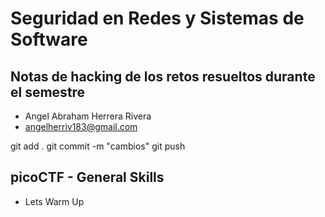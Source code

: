 # Seguridad en Redes y Sistemas de Software
## Notas de hacking de los retos resueltos durante el semestre

- Angel Abraham Herrera Rivera
- angelherriv183@gmail.com

git add .
git commit -m "cambios"
git push

## picoCTF - General Skills
- Lets Warm Up
